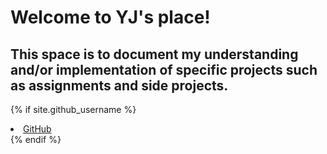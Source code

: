 # Welcome to YJ's place!

## This space is to document my understanding and/or implementation of specific projects such as assignments and side projects.

{% if site.github_username %}
  <li>
    <a href="https://github.com/{{ site.github_username }}">
      <i class="fa fa-github"></i> GitHub
    </a>
  </li>
{% endif %}

